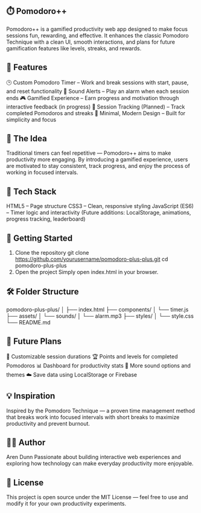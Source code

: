 ## ⏱️ Pomodoro++
Pomodoro++ is a gamified productivity web app designed to make focus sessions fun, rewarding, and effective. It enhances the classic Pomodoro Technique with a clean UI, smooth interactions, and plans for future gamification features like levels, streaks, and rewards.

## 🌟 Features
🕒 Custom Pomodoro Timer – Work and break sessions with start, pause, and reset functionality
🔔 Sound Alerts – Play an alarm when each session ends
🎮 Gamified Experience – Earn progress and motivation through interactive feedback (in progress)
💾 Session Tracking (Planned) – Track completed Pomodoros and streaks
🎨 Minimal, Modern Design – Built for simplicity and focus

## 🧠 The Idea
Traditional timers can feel repetitive — Pomodoro++ aims to make productivity more engaging. By introducing a gamified experience, users are motivated to stay consistent, track progress, and enjoy the process of working in focused intervals.

## 🧩 Tech Stack
HTML5 – Page structure
CSS3 – Clean, responsive styling
JavaScript (ES6) – Timer logic and interactivity
(Future additions: LocalStorage, animations, progress tracking, leaderboard)

## 🚀 Getting Started
1. Clone the repository
git clone https://github.com/yourusername/pomodoro-plus-plus.git
cd pomodoro-plus-plus
2. Open the project
Simply open index.html in your browser.

## 🛠️ Folder Structure
pomodoro-plus-plus/
│
├── index.html
├── components/
│   └── timer.js
├── assets/
│   └── sounds/
│       └── alarm.mp3
├── styles/
│   └── style.css
└── README.md

## 🔮 Future Plans
🧭 Customizable session durations
🏆 Points and levels for completed Pomodoros
📊 Dashboard for productivity stats
🎵 More sound options and themes
☁️ Save data using LocalStorage or Firebase

## 💡 Inspiration
Inspired by the Pomodoro Technique — a proven time management method that breaks work into focused intervals with short breaks to maximize productivity and prevent burnout.


## 🧑‍💻 Author
Aren Dunn
Passionate about building interactive web experiences and exploring how technology can make everyday productivity more enjoyable.


## 📜 License
This project is open source under the MIT License — feel free to use and modify it for your own productivity experiments.
